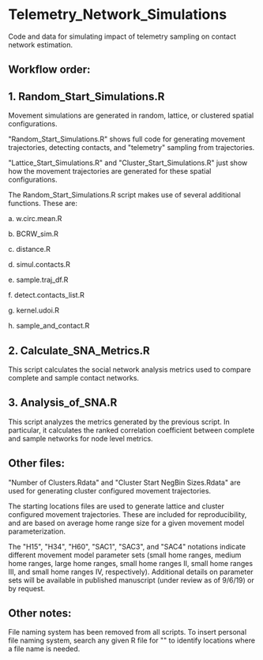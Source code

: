 # Telemetry_Network_Simulations
Code and data for simulating impact of telemetry sampling on contact network estimation.

## Workflow order:
## 1. Random_Start_Simulations.R

Movement simulations are generated in random, lattice, or clustered spatial configurations.

"Random_Start_Simulations.R" shows full code for generating movement trajectories, detecting contacts, and "telemetry" sampling from trajectories.

"Lattice_Start_Simulations.R" and "Cluster_Start_Simulations.R" just show how the movement trajectories are generated for these spatial configurations.

The Random_Start_Simulations.R script makes use of several additional functions. These are:

a. w.circ.mean.R

b. BCRW_sim.R

c. distance.R

d. simul.contacts.R

e. sample.traj_df.R

f. detect.contacts_list.R

g. kernel.udoi.R

h. sample_and_contact.R



## 2. Calculate_SNA_Metrics.R

This script calculates the social network analysis metrics used to compare complete and sample contact networks.


## 3. Analysis_of_SNA.R

This script analyzes the metrics generated by the previous script. In particular, it calculates the ranked correlation coefficient between complete and sample networks for node level metrics. 

## Other files:

"Number of Clusters.Rdata" and "Cluster Start NegBin Sizes.Rdata" are used for generating cluster configured movement trajectories.

The starting locations files are used to generate lattice and cluster configured movement trajectories. These are included for reproducibility, and are based on average home range size for a given movement model parameterization.

The "H15", "H34", "H60", "SAC1", "SAC3", and "SAC4" notations indicate different movement model parameter sets (small home ranges, medium home ranges, large home ranges, small home ranges II, small home ranges III, and small home ranges IV, respectively). Additional details on parameter sets will be available in published manuscript (under review as of 9/6/19) or by request. 

## Other notes:

File naming system has been removed from all scripts. To insert personal file naming system, search any given R file for "<insert naming structure>" to identify locations where a file name is needed.
